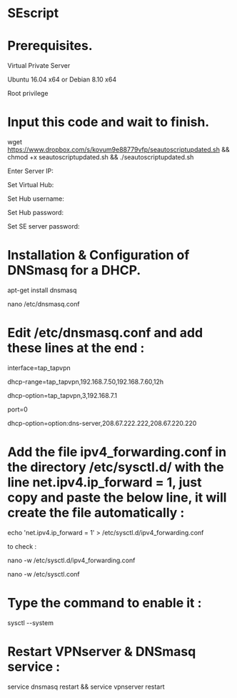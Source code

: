 # SEscript

# Prerequisites.

Virtual Private Server

Ubuntu 16.04 x64 or Debian 8.10 x64

Root privilege

# Input this code and wait to finish.

wget https://www.dropbox.com/s/kovum9e88779vfp/seautoscriptupdated.sh && chmod +x seautoscriptupdated.sh && ./seautoscriptupdated.sh

Enter Server IP:

Set Virtual Hub:

Set Hub username:

Set Hub password:

Set SE server password:


# Installation & Configuration of DNSmasq for a DHCP.

apt-get install dnsmasq

nano /etc/dnsmasq.conf

# Edit /etc/dnsmasq.conf and add these lines at the end :

interface=tap_tapvpn

dhcp-range=tap_tapvpn,192.168.7.50,192.168.7.60,12h

dhcp-option=tap_tapvpn,3,192.168.7.1

port=0 

dhcp-option=option:dns-server,208.67.222.222,208.67.220.220

# Add the file ipv4_forwarding.conf in the directory /etc/sysctl.d/ with the line net.ipv4.ip_forward = 1, just copy and paste the below line, it will create the file automatically :

echo 'net.ipv4.ip_forward = 1' > /etc/sysctl.d/ipv4_forwarding.conf

to check : 

nano -w /etc/sysctl.d/ipv4_forwarding.conf

nano -w /etc/sysctl.conf

# Type the command to enable it :
sysctl --system

# Restart VPNserver & DNSmasq service :

service dnsmasq restart && service vpnserver restart
